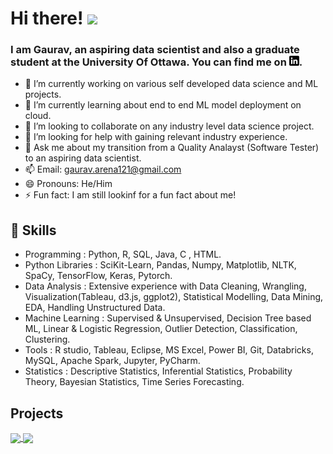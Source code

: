# Hi there! <img src="https://raw.githubusercontent.com/MartinHeinz/MartinHeinz/master/wave.gif" width="30px"> 
### I am Gaurav, an aspiring data scientist and also a graduate student at the University Of Ottawa. You can find me on  [![LinkedIn][3.2]][3].



- 🔭 I’m currently working on various self developed data science and ML projects.
- 🌱 I’m currently learning about end to end ML model deployment on cloud.
- 👯 I’m looking to collaborate on any industry level data science project.
- 🤔 I’m looking for help with gaining relevant industry experience.
- 💬 Ask me about my transition from a Quality Analayst (Software Tester) to an aspiring data scientist.
- 📫 Email: gaurav.arena121@gmail.com
- 😄 Pronouns: He/Him
- ⚡ Fun fact: I am still lookinf for a fun fact about me!

## 🔧 Skills

-	Programming : Python, R, SQL, Java, C , HTML.
-	Python Libraries : SciKit-Learn, Pandas, Numpy, Matplotlib, NLTK, SpaCy, TensorFlow, Keras, Pytorch.
-	Data Analysis : Extensive experience with Data Cleaning, Wrangling, Visualization(Tableau, d3.js, ggplot2), Statistical Modelling, Data Mining, EDA, Handling Unstructured Data.
-	Machine Learning : Supervised & Unsupervised, Decision Tree based ML, Linear & Logistic Regression, Outlier Detection, Classification, Clustering.
-	Tools : R studio, Tableau, Eclipse, MS Excel, Power BI, Git, Databricks, MySQL, Apache Spark, Jupyter, PyCharm.
-	Statistics : Descriptive Statistics, Inferential Statistics, Probability Theory, Bayesian Statistics, Time Series Forecasting.

<!-- icons without padding -->
[3.2]: https://github.com/gaurav-arena/gaurav-arena/blob/main/linkedin-3-16.png

<!-- links to your social media accounts -->
[3]: https://www.linkedin.com/in/gaurav-roy121/

## Projects
<a href="https://github.com/gaurav-arena/Covid-19-Impact-analysis-on-Canadian-Economy">
  <img align="center" src="https://github-readme-stats.vercel.app/api/pin/?username=gaurav-arena&repo=Covid-19-Impact-analysis-on-Canadian-Economy&title_color=ffffff&text_color=c9cacc&icon_color=2bbc8a&bg_color=1d1f21" />
</a>


<a href="https://github.com/gaurav-arena/Diabetes-Prediction--Heroku-Deployment">
  <img align="center" src="https://github-readme-stats.vercel.app/api/pin/?username=gaurav-arena&repo=Diabetes-Prediction--Heroku-Deployment&title_color=ffffff&text_color=c9cacc&icon_color=2bbc8a&bg_color=1d1f21" />
</a> 


